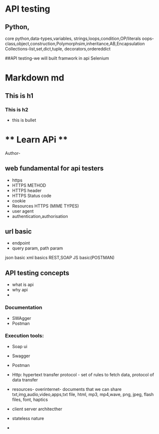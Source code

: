 # **API testing**
 ## Python, 
core python,data-types,variables, strings,loops,condition,OP/literals
oops-class,object,construction,Polymorphsim,inheritance,AB,Encapsulation
Collections-list,set,dict,tuple, decorators,ordereddict

 ##API testing-we will built framwork in api 
Selenium

# Markdown md
## This is h1
### This is h2
* this is bullet

 # ** Learn APi **
Author-



## web fundamental for api testers
- https
- HTTPS METHOD
- HTTPS header
- HTTPS Status code
- cookie
- Resources HTTPS (MIME TYPES)
- user agent
- authentication,authorisation

## url basic
- endpoint
- query param, path param

json basic
xml basics
REST,SOAP
JS basic(POSTMAN)

## API testing concepts
- what is api
- why api
- 
### Documentation
- SWAgger
- Postman

### Execution tools:
- Soap ui
- Swagger
- Postman

- Http: hypertext transfer protocol - set of rules to fetch data, protocol of data transfer
- resources- overinternet- documents that we can share txt,img,audio,video,apps,txt file, html, mp3, mp4,wave, png, jpeg, flash files, font, haptics
- client server architecther
- stateless nature
- 